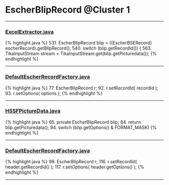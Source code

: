 # EscherBlipRecord @Cluster 1

***

### [ExcelExtractor.java](https://searchcode.com/codesearch/view/111785559/)
{% highlight java %}
531. EscherBlipRecord blip = ((EscherBSERecord) escherRecord).getBlipRecord();
540.    switch (blip.getRecordId()) {
563.    TikaInputStream stream = TikaInputStream.get(blip.getPicturedata());
{% endhighlight %}

***

### [DefaultEscherRecordFactory.java](https://searchcode.com/codesearch/view/97383906/)
{% highlight java %}
77. EscherBlipRecord r;
92. r.setRecordId( recordId );
93. r.setOptions( options );
{% endhighlight %}

***

### [HSSFPictureData.java](https://searchcode.com/codesearch/view/15642299/)
{% highlight java %}
65. private EscherBlipRecord blip;
84.     return blip.getPicturedata();
94.     switch (blip.getOptions() & FORMAT_MASK)
{% endhighlight %}

***

### [DefaultEscherRecordFactory.java](https://searchcode.com/codesearch/view/15642620/)
{% highlight java %}
99. EscherBlipRecord r;
116. r.setRecordId( header.getRecordId() );
117. r.setOptions( header.getOptions() );
{% endhighlight %}

***

